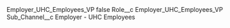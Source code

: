 <?xml version="1.0" encoding="UTF-8"?>
<CustomMetadata xmlns="http://soap.sforce.com/2006/04/metadata" xmlns:xsi="http://www.w3.org/2001/XMLSchema-instance" xmlns:xsd="http://www.w3.org/2001/XMLSchema">
    <label>Employer_UHC_Employees_VP</label>
    <protected>false</protected>
    <values>
        <field>Role__c</field>
        <value xsi:type="xsd:string">Employer_UHC_Employees_VP</value>
    </values>
    <values>
        <field>Sub_Channel__c</field>
        <value xsi:type="xsd:string">Employer - UHC Employees</value>
    </values>
</CustomMetadata>
